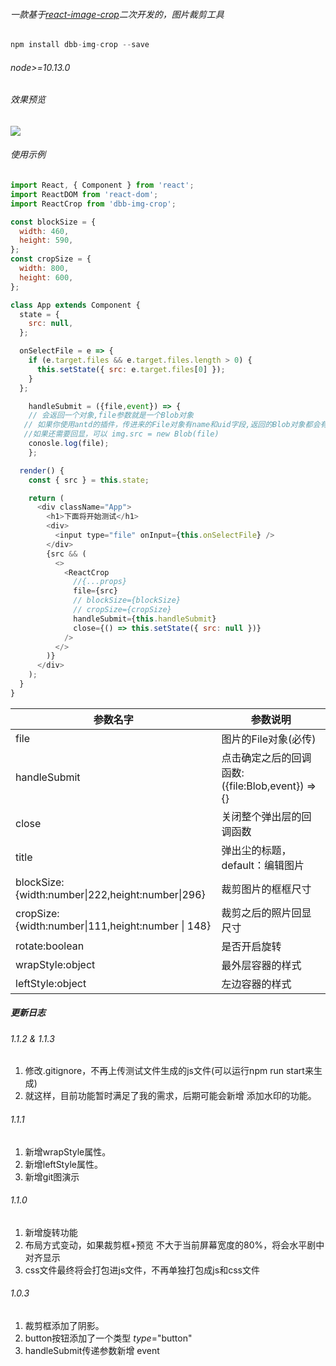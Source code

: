 ###### 一款基于[react-image-crop](https://github.com/DominicTobias/react-image-crop)二次开发的，图片裁剪工具

```javascript
npm install dbb-img-crop --save
```

######  node>=10.13.0

######  效果预览
<div>
<img src="http://yjw-image.oss-cn-shenzhen.aliyuncs.com/npm/demo.gif" />

###### 使用示例

```javascript
import React, { Component } from 'react';
import ReactDOM from 'react-dom'; 
import ReactCrop from 'dbb-img-crop';

const blockSize = {
  width: 460,
  height: 590,
};
const cropSize = {
  width: 800,
  height: 600,
};

class App extends Component {
  state = {
    src: null,
  };

  onSelectFile = e => {
    if (e.target.files && e.target.files.length > 0) {
      this.setState({ src: e.target.files[0] });
    }
  };

	handleSubmit = ({file,event}) => {
    // 会返回一个对象,file参数就是一个Blob对象
   // 如果你使用antd的插件，传进来的File对象有name和uid字段,返回的Blob对象都会有这两个key-	value 
   //如果还需要回显，可以 img.src = new Blob(file)     
    conosle.log(file);  
  	};

  render() {
    const { src } = this.state;

    return (
      <div className="App">
        <h1>下面将开始测试</h1>
        <div>
          <input type="file" onInput={this.onSelectFile} />
        </div>
        {src && (
          <>
            <ReactCrop
              //{...props}
              file={src}
              // blockSize={blockSize}
              // cropSize={cropSize}
              handleSubmit={this.handleSubmit}
              close={() => this.setState({ src: null })}
            />
          </>
        )}
      </div>
    );
  }
}
```

| 参数名字                                          | 参数说明                                         |
| ------------------------------------------------- | ------------------------------------------------ |
| file                                              | 图片的File对象(必传)                             |
| handleSubmit                                      | 点击确定之后的回调函数:({file:Blob,event}) => {} |
| close                                             | 关闭整个弹出层的回调函数                         |
| title                                             | 弹出尘的标题，default：编辑图片                  |
| blockSize:{width:number\|222,height:number\|296}  | 裁剪图片的框框尺寸                               |
| cropSize:{width:number\|111,height:number \| 148} | 裁剪之后的照片回显尺寸                           |
| rotate:boolean                                    | 是否开启旋转                                     |
| wrapStyle:object                                  | 最外层容器的样式                                 |
| leftStyle:object                                  | 左边容器的样式                                   |

[^{...props}]: 支持所有react-image-crop的参数



##### 更新日志

###### 1.1.2 & 1.1.3

1. 修改.gitignore，不再上传测试文件生成的js文件(可以运行npm run start来生成)
2. 就这样，目前功能暂时满足了我的需求，后期可能会新增 添加水印的功能。

###### 1.1.1

1. 新增wrapStyle属性。
2. 新增leftStyle属性。
3. 新增git图演示

###### 1.1.0

1. 新增旋转功能
2. 布局方式变动，如果裁剪框+预览 不大于当前屏幕宽度的80%，将会水平剧中对齐显示
3. css文件最终将会打包进js文件，不再单独打包成js和css文件

###### 1.0.3

1. 裁剪框添加了阴影。
2. button按钮添加了一个类型 *type*="button"
3. handleSubmit传递参数新增 event

